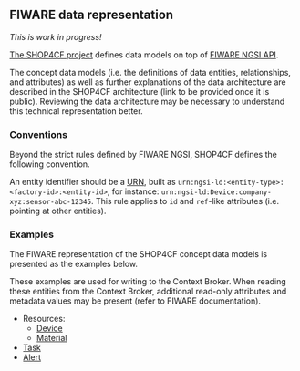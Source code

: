 ## FIWARE data representation 

_This is work in progress!_

[The SHOP4CF project](https://shop4cf.eu/) defines data models on top of 
[FIWARE NGSI API](https://fiware-datamodels.readthedocs.io/en/latest/howto/index.html).  

The concept data models 
(i.e. the definitions of data entities, relationships, and attributes)
as well as further explanations of the data architecture
are described in the SHOP4CF architecture 
(link to be provided once it is public). 
Reviewing the data architecture may be necessary 
to understand this technical representation better.

### Conventions

Beyond the strict rules defined by FIWARE NGSI, 
SHOP4CF defines the following convention.

An entity identifier should be a [URN](https://en.wikipedia.org/wiki/Uniform_Resource_Name), 
built as `urn:ngsi-ld:<entity-type>:<factory-id>:<entity-id>`, 
for instance: `urn:ngsi-ld:Device:company-xyz:sensor-abc-12345`.
This rule applies to `id` and `ref`-like attributes (i.e. pointing at other entities).

### Examples

The FIWARE representation of the SHOP4CF concept data models
is presented as the examples below.

These examples are used for writing to the Context Broker. 
When reading these entities from the Context Broker, 
additional read-only attributes and metadata values may be present 
(refer to FIWARE documentation).

- Resources:
    - [Device](device.md)
    - [Material](material.md)
- [Task](task.md)
- [Alert](alert.md)
